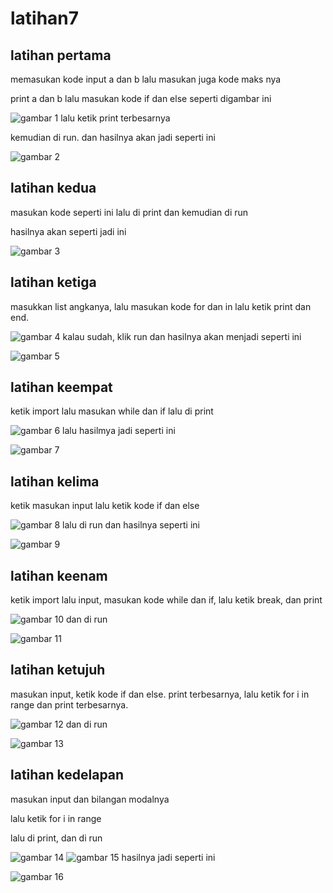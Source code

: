 # latihan7


## latihan pertama
memasukan kode input a dan b lalu masukan juga kode maks nya <p>
print a dan b lalu masukan kode if dan else seperti digambar ini <p>
![gambar 1](screenshot/sss11.png)
lalu ketik print terbesarnya <p>
kemudian di run. dan hasilnya akan jadi seperti ini <p>
![gambar 2](screenshot/ss111.png)


## latihan kedua
masukan kode seperti ini lalu di print dan kemudian di run <p>
hasilnya akan seperti jadi ini <P>
![gambar 3](screenshot/ss12.png)


## latihan ketiga 
masukkan list angkanya, lalu masukan kode for dan in lalu ketik print dan end. <p>
![gambar 4](screenshot/ss13.png)
kalau sudah, klik run dan hasilnya akan menjadi seperti ini <p>
![gambar 5](screenshot/ss133.png)


## latihan keempat 
ketik import lalu masukan while dan if lalu di print <p>
![gambar 6](screenshot/ss14.png)
lalu hasilmya jadi seperti ini <p>
![gambar 7](screenshot/ss144.png)


## latihan kelima 
ketik masukan input lalu ketik kode if dan else <p>
![gambar 8](screenshot/ss21.png)
lalu di run dan hasilnya seperti ini <p>
![gambar 9](screenshot/ss211.png)


## latihan keenam 
ketik import lalu input, masukan kode while dan if, lalu ketik break, dan print <p>
![gambar 10](screenshot/ss31.png)
dan di run <p>
![gambar 11](screenshot/ss311.png)


## latihan ketujuh 
masukan input, ketik kode if dan else. print terbesarnya, lalu ketik for i in range dan print terbesarnya. <p>
![gambar 12](screenshot/ss32.png)
dan di run <p>
![gambar 13](screenshot/ss322.png)


## latihan kedelapan 
masukan input dan bilangan modalnya <p>
lalu ketik for i in range <p>
lalu di print, dan di run <p>
![gambar 14](screenshot/ss33.png)
![gambar 15](screenshot/ss3333.png)
hasilnya jadi seperti ini <p>
![gambar 16](screenshot/ss333.png)


